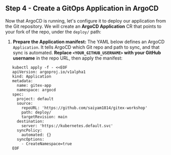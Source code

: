 ## Step 4 - Create a GitOps Application in ArgoCD

Now that ArgoCD is running, let's configure it to deploy our application from the Git repository. We will create an **ArgoCD Application** CR that points to your fork of the repo, under the `deploy/` path:

1. **Prepare the Application manifest:** The YAML below defines an ArgoCD `Application`. It tells ArgoCD which Git repo and path to sync, and that sync is automated. **Replace `<YOUR_GITHUB_USERNAME>` with your GitHub username** in the repo URL, then apply the manifest:
```
   kubectl apply -f - <<EOF
   apiVersion: argoproj.io/v1alpha1
   kind: Application
   metadata:
     name: gitex-app
     namespace: argocd
   spec:
     project: default
     source:
       repoURL: 'https://github.com/saiyam1814/gitex-workshop'
       path: deploy/
       targetRevision: main
     destination:
       server: 'https://kubernetes.default.svc'
     syncPolicy:
       automated: {}
     syncOptions:
       - CreateNamespace=true
   EOF
```

